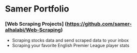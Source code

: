 # Samer Portfolio

### [Web Scraping Projects] (https://github.com/samer-alhalabi/Web-Scraping)
- Scraping stocks data and send scraped data to your inbox
- Scraping your favorite English Premier League player stats

